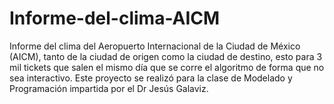 # Informe-del-clima-AICM
Informe del clima del Aeropuerto Internacional de la Ciudad de México (AICM), tanto de la ciudad de origen como la ciudad de destino, esto para 3 mil tickets que salen el mismo día que se corre el algoritmo de forma que no sea interactivo. Este proyecto se realizó para la clase de Modelado y Programación impartida por el Dr Jesús Galaviz.
